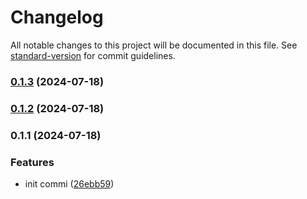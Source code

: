 # Changelog

All notable changes to this project will be documented in this file. See [standard-version](https://github.com/conventional-changelog/standard-version) for commit guidelines.

### [0.1.3](https://github.com/UTXOSwap/utxoswap-sdk-js/compare/v0.1.2...v0.1.3) (2024-07-18)

### [0.1.2](https://github.com/UTXOSwap/utxoswap-sdk-js/compare/v0.1.1...v0.1.2) (2024-07-18)

### 0.1.1 (2024-07-18)


### Features

* init commi ([26ebb59](https://github.com/UTXOSwap/utxoswap-sdk-js/commit/26ebb59d4fcae423bb1497a9f9d7b21e8df053e9))
